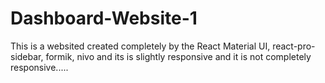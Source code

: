 # Dashboard-Website-1

This is a websited created completely  by the React Material UI,
react-pro-sidebar, formik, nivo and its is slightly responsive and 
it is not completely responsive.....

